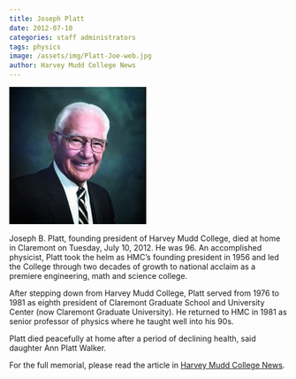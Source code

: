 ```yaml
---
title: Joseph Platt
date: 2012-07-10
categories: staff administrators
tags: physics
image: /assets/img/Platt-Joe-web.jpg
author: Harvey Mudd College News
---
```

![Joseph Platt](/assets/img/Platt-Joe-web.jpg)

Joseph B. Platt, founding president of Harvey Mudd College, died at home in Claremont on Tuesday, July 10, 2012. He was 96.  An accomplished physicist, Platt took the helm as HMC’s founding president in 1956 and led the College through two decades of growth to national acclaim as a premiere engineering, math and science college.

After stepping down from Harvey Mudd College, Platt served from 1976 to 1981 as eighth president of Claremont Graduate School and University Center (now Claremont Graduate University). He returned to HMC in 1981 as senior professor of physics where he taught well into his 90s.

Platt died peacefully at home after a period of declining health, said daughter Ann Platt Walker.

For the full memorial, please read the article in [Harvey Mudd College News](https://www.hmc.edu/about-hmc/2012/07/11/hmc-mourns-passing-of-founding-president-joseph-platt/).
